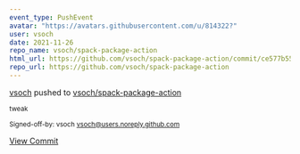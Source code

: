 ```yaml
---
event_type: PushEvent
avatar: "https://avatars.githubusercontent.com/u/814322?"
user: vsoch
date: 2021-11-26
repo_name: vsoch/spack-package-action
html_url: https://github.com/vsoch/spack-package-action/commit/ce577b5587b72621bc95ae1bcf4d2ed9e480d385
repo_url: https://github.com/vsoch/spack-package-action
---
```


<a href='https://github.com/vsoch' target='_blank'>vsoch</a> pushed to <a href='https://github.com/vsoch/spack-package-action' target='_blank'>vsoch/spack-package-action</a>

<small>tweak

Signed-off-by: vsoch <vsoch@users.noreply.github.com></small>

<a href='https://github.com/vsoch/spack-package-action/commit/ce577b5587b72621bc95ae1bcf4d2ed9e480d385' target='_blank'>View Commit</a>